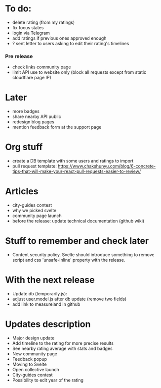 # To do:

- delete rating (from my ratings)
- fix focus states
- login via Telegram
- add ratings if previous ones approved enough
- ? sent letter to users asking to edit their rating's timelines

### Pre release

- check links community page
- limit API use to website only (block all requests except from static cloudflare page IP)

# Later

- more badges
- share nearby API public
- redesign blog pages
- mention feedback form at the support page

# Org stuff

- create a DB template with some users and ratings to import
- pull request template: https://www.chakshunyu.com/blog/6-concrete-tips-that-will-make-your-react-pull-requests-easier-to-review/

# Articles

- city-guides contest
- why we picked svelte
- community page launch
- before the release: update technical documentation (github wiki)

# Stuff to remember and check later

- Content security policy. Svelte should introduce something to remove script and css 'unsafe-inline' property with the release.

# With the next release

- Update db (temporarily.js):
- adjust user.model.js after db update (remove two fields)
- add link to measureland in github

# Updates description

- Major design update
- Add timeline to the rating for more precise results
- See nearby rating average with stats and badges
- New community page
- Feedback popup
- Moving to Svelte
- Open collective launch
- City-guides contest
- Possibility to edit year of the rating
